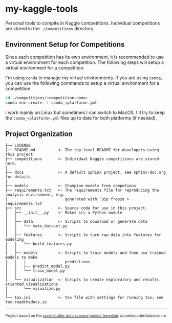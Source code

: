 my-kaggle-tools
==============================

Personal tools to compite in Kaggle competitions. Individual competitions are stored in the `./competitions` directory.

Environment Setup for Competitions 
------------

Since each competition has its own environment, it is recommended to use a virtual environment for each competition. The following steps will setup a virtual environment for a competition.

I'm using `conda` to manage my virtual environments. If you are using `conda`, you can use the following commands to setup a virtual environment for a competition.

```bash
cd ./competitions/<competition-name>
conda env create -f conda_<platform>.yml
```

I work mainly on Linux but sometimes I can switch to MacOS. I'll try to keep the `conda_<platform>.yml` files up to date for both platforms (if needed).

Project Organization
------------

    ├── LICENSE
    ├── README.md          <- The top-level README for developers using this project.
    ├── competitions       <- Individual Kaggle competitions are stored here.
    │
    ├── docs               <- A default Sphinx project; see sphinx-doc.org for details
    │
    ├── models             <- Champion models from competions
    ├── requirements.txt   <- The requirements file for reproducing the analysis environment, e.g.
    │                         generated with `pip freeze > requirements.txt`
    ├── src                <- Source code for use in this project.
    │   ├── __init__.py    <- Makes src a Python module
    │   │
    │   ├── data           <- Scripts to download or generate data
    │   │   └── make_dataset.py
    │   │
    │   ├── features       <- Scripts to turn raw data into features for modeling
    │   │   └── build_features.py
    │   │
    │   ├── models         <- Scripts to train models and then use trained models to make
    │   │   │                 predictions
    │   │   ├── predict_model.py
    │   │   └── train_model.py
    │   │
    │   └── visualization  <- Scripts to create exploratory and results oriented visualizations
    │       └── visualize.py
    │
    └── tox.ini            <- tox file with settings for running tox; see tox.readthedocs.io

--------

<p><small>Project based on the <a target="_blank" href="https://drivendata.github.io/cookiecutter-data-science/">cookiecutter data science project template</a>. #cookiecutterdatascience</small></p>
